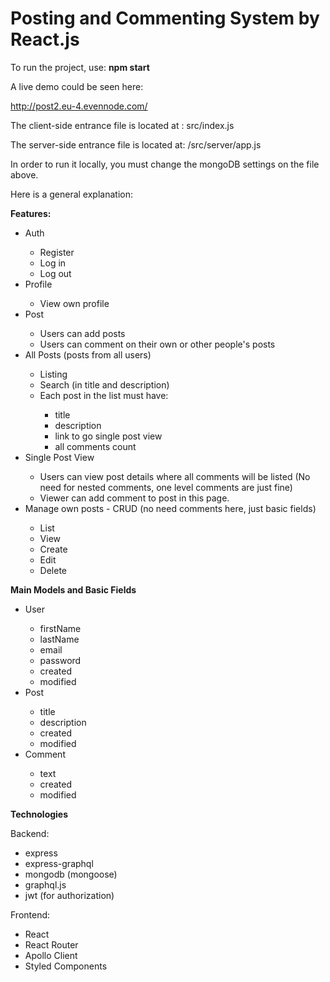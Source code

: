 <h1>Posting and Commenting System by React.js</h1>
<p>To run the project, use: <strong>npm start</strong></p>
<p>A live demo could be seen here:</p> <a href="http://post.eu-4.evennode.com/">http://post2.eu-4.evennode.com/</a>
<p>The client-side entrance file is located at : src/index.js</p>
<p>The server-side entrance file is located at: /src/server/app.js</p>
<p>In order to run it locally, you must change the mongoDB settings on the file above.</p>
<p>Here is a general explanation:</p>
<p><strong>Features:</strong></p>
<ul>
<li>Auth</li>
<ul>
<li>Register</li>
<li>Log in</li>
<li>Log out</li>
</ul>
<li>Profile</li>
<ul>
<li>View own profile</li>
</ul>
<li>Post</li>
<ul>
<li>Users can add posts</li>
<li>Users can comment on their own or other people's posts</li>
</ul>
<li>All Posts (posts from all users)</li>
<ul>
<li>Listing</li>
<li>Search (in title and description)</li>
<li>Each post in the list must have:</li>
<ul>
<li>title</li>
<li>description</li>
<li>link to go single post view</li>
<li>all comments count</li>
</ul>
</ul>
<li>Single Post View</li>
<ul>
<li>Users can view post details where all comments will be listed (No need for nested comments, one level comments are just fine)</li>
<li>Viewer can add comment to post in this page.</li>
</ul>
<li>Manage own posts - CRUD (no need comments here, just basic fields)</li>
<ul>
<li>List</li>
<li>View</li>
<li>Create</li>
<li>Edit</li>
<li>Delete</li>
</ul>
</ul>
<p><strong>Main Models and Basic Fields</strong></p>
<ul>
<li>User</li>
<ul>
<li>firstName</li>
<li>lastName</li>
<li>email</li>
<li>password</li>
<li>created</li>
<li>modified</li>
</ul>
<li>Post</li>
<ul>
<li>title</li>
<li>description</li>
<li>created</li>
<li>modified</li>
</ul>
<li>Comment</li>
<ul>
<li>text</li>
<li>created</li>
<li>modified</li>
</ul>
</ul>
<p><strong>Technologies</strong></p>
<p>Backend:</p>
<ul>
<li>express</li>
<li>express-graphql</li>
<li>mongodb (mongoose)</li>
<li>graphql.js</li>
<li>jwt (for authorization)</li>
</ul>
<p>Frontend:</p>
<ul>
<li>React</li>
<li>React Router</li>
<li>Apollo Client</li>
<li>Styled Components</li>
</ul>
<p>&nbsp;</p>
